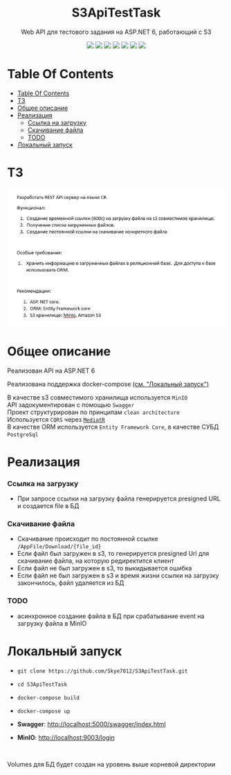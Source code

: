 <p>
    <h1 align="center">S3ApiTestTask</h1>
</p>

<p align="center">
    Web API для тестового задания на ASP.NET 6, работающий с S3
</p>

<p align="center">
  <img src="https://img.shields.io/static/v1?label=&message=c%23&style=flat-square&color=0000ff"
      height="40">
  <img src="https://img.shields.io/badge/ASP.NET-purple?style=flat-square"
      height="40">
  <img src="https://img.shields.io/static/v1?label=&message=Entity-Framework&style=flat-square&color=blueviolet"
      height="40">
    <img src="https://img.shields.io/static/v1?label=&message=MinIO&style=flat-square&color=d10000"
      height="40">
  <img src="https://img.shields.io/static/v1?label=&message=PostgreSql&style=flat-square&color=1A5276&logo=postgresql&logoColor=white"
      height="40">
  <img src="https://img.shields.io/static/v1?label=&message=Swagger&style=flat-square&color=green&logo=swagger&logoColor=white"
      height="40">
  <img src="https://img.shields.io/static/v1?label=&message=MediatR&style=flat-square&color=blue"
      height="40">
</p>



# Table Of Contents

- [Table Of Contents](#table-of-contents)
- [ТЗ](#тз)
- [Общее описание](#общее-описание)
- [Реализация](#реализация)
    - [Ссылка на загрузку](#ссылка-на-загрузку)
    - [Скачивание файла](#скачивание-файла)
    - [TODO](#todo)
- [Локальный запуск](#локальный-запуск)



# ТЗ
![image](assets/ТЗ.png)



# Общее описание
Реализован API на ASP.NET 6  

Реализована поддержка docker-compose [(см. "Локальный запуск")](#локальный-запуск)  

В качестве s3 совместимого хранилища используется `MinIO`  
API задокументирован с помощью `Swagger`  
Проект структурирован по принципам `clean architecture`  
Используется `CQRS` через [`MediatR`](https://github.com/jbogard/MediatR)  
В качестве ORM используется `Entity Framework Core`, в качестве СУБД `PostgreSql`  
  



# Реализация
### Ссылка на загрузку  
- При запросе ссылки на загрузку файла генерируется presigned URL и создается file в БД  
  
### Скачивание файла
- Скачивание происходит по постоянной ссылке `/AppFile/Download/{file_id}`  
- Если файл был загружен в s3, то генерируется presigned Url для скачивание файла, на которую редиректится клиент
- Если файл не был загружен в s3, то выкидывается ошибка
- Если файл не был загружен в s3 и время жизни ссылки на загрузку закончилось, файл удаляется из БД

### TODO
- асинхронное создание файла в БД при срабатывание event на загрузку файла в MinIO



# Локальный запуск
- `git clone https://github.com/Skye7012/S3ApiTestTask.git`

- `cd S3ApiTestTask`

- `docker-compose build`

- `docker-compose up`

- **Swagger**: [http://localhost:5000/swagger/index.html](http://localhost:5000/swagger/index.html)

- **MinIO**: [http://localhost:9003/login](http://localhost:9003/login)
  
<br/>
  
Volumes для БД будет создан на уровень выше корневой директории

